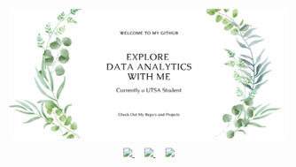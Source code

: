 ![hero image](./images/github_landing_page.png)
<p align="center">
  <a href="https://asia-hewett.github.io/">
    <img src="https://webstockreview.net/images/website-icon-png.png" width="26px">
  </a>
  &emsp;
   <a href="https://www.linkedin.com/in/Asia-Hewett/">
    <img src="https://encrypted-tbn0.gstatic.com/images?q=tbn:ANd9GcQc1FmoZuzjfGNl2ADC5Hs8qbEvkxm9RWYsmA&usqp=CAU" width="26px"/>
  </a>
  &emsp;
  <a href="https://asia-hewett.github.io/continental_blog_spot/">
    <img src="https://www.flaticon.com/svg/static/icons/svg/60/60736.svg" width="26px">
  </a>
</p>
